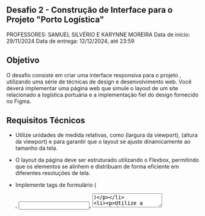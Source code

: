 ## Desafio 2 - Construção de Interface para o Projeto "Porto Logística"
PROFESSORES: SAMUEL SILVÉRIO E KARYNNE MOREIRA
Data de início: 29/11/2024
Data de entrega: 12/12/2024, até 23:59

## Objetivo
O desafio consiste em criar uma interface responsiva para o projeto , utilizando uma série de técnicas de design e desenvolvimento web. Você deverá implementar uma página web que simule o layout de um site relacionado a logística portuária e a implementação fiel do design fornecido no Figma.


## Requisitos Técnicos

 - Utilize unidades de medida relativas, como  (largura da viewport),  (altura da viewport) e  para garantir que o layout se ajuste dinamicamente ao tamanho da tela.

 - O layout da página deve ser estruturado utilizando o Flexbox, permitindo que os elementos se alinhem e distribuam de forma eficiente em diferentes resoluções de tela.

 - Implemente tags de formulário (<form>, <input>, <textarea>) 

 - Utilize a propriedade  para inserir imagem de fundo

 - Garanta o uso de tags semânticas como  e outras para estruturar o conteúdo de maneira organizada e de fácil compreensão tanto para humanos quanto para buscadores.

## Materiais de Apoio
Protótipo no Figma:
O design da interface está disponível no Figma e pode ser utilizado como guia para a implementação:

<a href="https://www.figma.com/design/HiQqNZdfEVGoBaxq1xZ4IK/PortoLogistica?node-id=0-1&node-type=canvas&t=EBrJTvSNNssHRodT-0&authuser=0/">FIGMA - Porto Logística</a>

Conversores de Unidades:

<a href="https://nekocalc.com/px-to-rem-converter?authuser=0/">Conversor de Pixel para Rem</a>

<a href="https://khaledkzy.github.io/pixel-vh-vw-converter/?authuser=0/">Conversor de Pixel para VH / VW</a>
